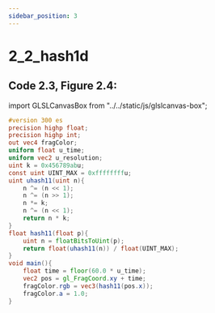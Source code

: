 ```yaml
---
sidebar_position: 3
---
```


# 2_2_hash1d
## Code 2.3, Figure 2.4:  

import GLSLCanvasBox from "../../static/js/glslcanvas-box";

<GLSLCanvasBox
  baseUrl='/MathOfRealTimeGraphics-samples'  fragUrl='/frags/ch2/2_2_hash1d.frag'
/>

```glsl showLineNumbers title="2_2_hash1d.frag"
#version 300 es
precision highp float;
precision highp int;
out vec4 fragColor;
uniform float u_time;
uniform vec2 u_resolution;
uint k = 0x456789abu;
const uint UINT_MAX = 0xffffffffu;
uint uhash11(uint n){
    n ^= (n << 1);
    n ^= (n >> 1);
    n *= k;
    n ^= (n << 1);
    return n * k;
}
float hash11(float p){
    uint n = floatBitsToUint(p);
    return float(uhash11(n)) / float(UINT_MAX);
}
void main(){
    float time = floor(60.0 * u_time);
    vec2 pos = gl_FragCoord.xy + time;
    fragColor.rgb = vec3(hash11(pos.x));
    fragColor.a = 1.0;
}
```
